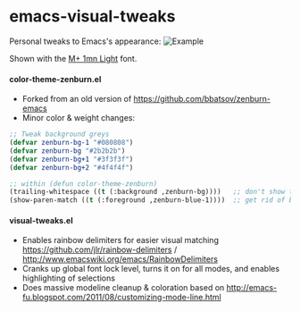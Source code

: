 emacs-visual-tweaks
===================

Personal tweaks to Emacs's appearance:
![Example](https://raw.github.com/katenym/emacs-visual-tweaks/master/example.png)

Shown with the [M+ 1mn Light](http://mplus-fonts.sourceforge.jp/mplus-outline-fonts/design/index-en.html#mono) font.

#### color-theme-zenburn.el
  * Forked from an old version of https://github.com/bbatsov/zenburn-emacs
  * Minor color & weight changes:

```lisp
;; Tweak background greys
(defvar zenburn-bg-1 "#080808")
(defvar zenburn-bg "#2b2b2b")
(defvar zenburn-bg+1 "#3f3f3f")
(defvar zenburn-bg+2 "#4f4f4f")

;; within (defun color-theme-zenburn)
(trailing-whitespace ((t (:background ,zenburn-bg))))   ;; don't show trailing whitespace in red
(show-paren-match ((t (:foreground ,zenburn-blue-1))))  ;; get rid of bold weight on parens
```

#### visual-tweaks.el
  * Enables rainbow delimiters for easier visual matching
    https://github.com/jlr/rainbow-delimiters / http://www.emacswiki.org/emacs/RainbowDelimiters
  * Cranks up global font lock level, turns it on for all modes, and enables highlighting of selections
  * Does massive modeline cleanup & coloration based on http://emacs-fu.blogspot.com/2011/08/customizing-mode-line.html

